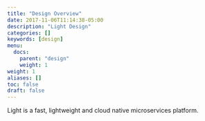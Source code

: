 ```yaml
---
title: "Design Overview"
date: 2017-11-06T11:14:38-05:00
description: "Light Design"
categories: []
keywords: [design]
menu:
  docs:
    parent: "design"
    weight: 1
weight: 1
aliases: []
toc: false
draft: false
---
```


Light is a fast, lightweight and cloud native microservices platform.
